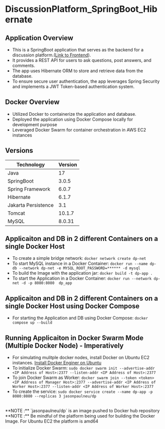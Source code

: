 # DiscussionPlatform_SpringBoot_Hibernate

## Application Overview
- This is a SpringBoot application that serves as the backend for a discussion platform.([Link to Frontend](https://github.com/JasonPauldj/DiscussionPlatform_ReactJS)). 
- It provides a REST API for users to ask questions, post answers, and comments. 
- The app uses Hibernate ORM to store and retrieve data from the database. 
- To ensure secure user authentication, the app leverages Spring Security and implements a JWT Token-based authentication system.

## Docker Overview
- Utilized Docker to containerize the application and database. 
- Deployed the application using Docker Compose locally for development purpose
- Leveraged Docker Swarm for container orchestration in AWS EC2 instances

## Versions

| Technology | Version |
| --- | ----------- |
| Java | 17 |
| SpringBoot | 3.0.5 |
| Spring Framework | 6.0.7 |
| Hibernate | 6.1.7 |
| Jakarta Persistence | 3.1 |
| Tomcat | 10.1.7 |
| MySQL | 8.0.31 |

## Applicaiton and DB in 2 different Containers on a single Docker Host
- To create a simple bridge network:
`docker network create dp-net`
- To start MySQL instance in a Docker Container:
`docker run --name dp-db --network dp-net -e MYSQL_ROOT_PASSWORD=****** -d mysql`
- To build the Image with the application jar:
`docker build -t dp-app .`
- To start the Application in a Docker Container: `docker run --network dp-net -d -p 8080:8080  dp_app`

## Applicaiton and DB in 2 different Containers on a single Docker Host using Docker Compose
- For starting the Application and DB using Docker Compose: `docker compose up --build`

## Running Applicaiton in Docker Swarm Mode (Multiple Docker Node) - Imperatively
- For simulating mulitple docker nodes, install Docker on Ubuntu EC2 instances. [Install Docker Enginer on Ubuntu](https://docs.docker.com/engine/install/ubuntu/)
- To initialize Docker Swarm:
`sudo docker swarm init --advertise-addr <IP Address of Host>:2377 --listen-addr <IP Address of Host>:2377`
- To join Docker Swarm as Worker:
`docker swarm join --token <token> <IP Address of Manager Host>:2377 --advertise-addr <IP Address of Worker Host>:2377 --listen-addr <IP Address of Worker Host>:2377`
- To create the service:
`sudo docker service create --name dp-app -p 8080:8080 --replicas 3 jasonpaulneu/dp`
<br>
**NOTE :** `jasonpaulneu/dp` is an image pushed to Docker hub repository
<br>
**NOTE :** Be mindful of the platform being used for building the Docker Image. For Ubuntu EC2 the platform is amd64

